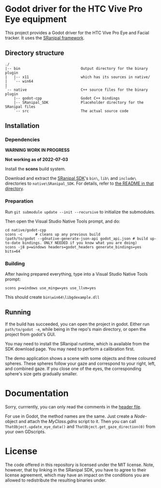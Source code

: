 # Godot driver for the HTC Vive Pro Eye equipment

This project provides a Godot driver for the HTC Vive Pro Eye and Facial tracker. It uses the
[SRanipal framework](https://developer.vive.com/resources/knowledgebase/vive-sranipal-sdk/).


## Directory structure

```
./
|-- bin                            Output directory for the binary plugin
|   |-- x11                        which has its sources in native/
|   `-- win64
|
`-- native                         C++ source files for the binary plugin
	|-- godot-cpp                  Godot C++ bindings
	|-- SRanipal_SDK               Placeholder directory for the SRanipal files
	`-- src                        The actual source code
```

## Installation

### Dependencies

**WARNING WORK IN PROGRESS**

**Not working as of 2022-07-03**

Install the **scons** build system.

Download and extract the
[SRanipal SDK](https://developer.vive.com/resources/knowledgebase/vive-sranipal-sdk/)'s
`bin\`, `lib\` and `include\` directories to `native\SRanipal_SDK`. For details, refer
to [the README in that directory](native/SRanipal_SDK/README.txt).

### Preparation

Run `git submodule update --init --recursive` to initialize the submodules.

Then open the Visual Studio Native Tools prompt, and do:

```
cd native/godot-cpp
scons -c      # cleans up any previous build
(path/to/godot --gdnative-generate-json-api godot_api.json # build up-to-date bindings. ONLY NEEDED if you know what you are doing)
scons -j8 p=windows headers=godot_headers generate_bindings=yes bits=64
```

### Building

After having prepared everything, type into a Visual Studio Native Tools prompt:

```
scons p=windows use_mingw=yes use_llvm=yes
```

This should create `bin\win64\libgdexample.dll`

## Running

If the build has succeeded, you can open the project in godot. Either run
`path/to/godot -e`, while being in the repo's main directory, or open the
project from godot's GUI.

You may need to install the SRanipal runtime, which is available from the SDK download
page. You may need to perform a calibration first.

The demo application shows a scene with some objects and three coloured spheres.
These spheres follow your gaze and correspond to your right, left, and combined gaze.
If you close one of the eyes, the corresponding sphere's size gets gradually smaller.

# Documentation

Sorry, currrently, you can only read the comments in the [header file](native/src/myclass.h).

For use in Godot, the method names are the same. Just create a _Node_-object and attach
the _MyClass.gdns_ script to it. Then you can call `ThatObject.update_eye_data()` and
`ThatObject.get_gaze_direction(0)` from your own GDscripts.

# License

The code offered in this repository is licensed under the MIT license. Note, however,
that by linking in the SRanipal SDK, you have to agree to their license agreement,
which may have an impact on the conditions you are allowed to redistribute the resulting
binaries under.